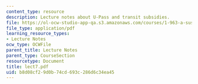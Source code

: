 ```yaml
---
content_type: resource
description: Lecture notes about U-Pass and transit subsidies.
file: https://ol-ocw-studio-app-qa.s3.amazonaws.com/courses/1-963-a-sustainable-transportation-plan-for-mit-spring-2007/b8d08cf29d0b74cd693c286d6c34ea45_lect7.pdf
file_type: application/pdf
learning_resource_types:
- Lecture Notes
ocw_type: OCWFile
parent_title: Lecture Notes
parent_type: CourseSection
resourcetype: Document
title: lect7.pdf
uid: b8d08cf2-9d0b-74cd-693c-286d6c34ea45
---
```

